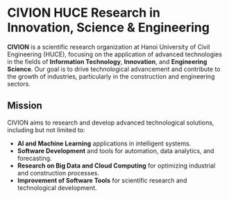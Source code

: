 # CIVION HUCE Research in Innovation, Science & Engineering

**CIVION** is a scientific research organization at Hanoi University of Civil Engineering (HUCE), focusing on the application of advanced technologies in the fields of **Information Technology**, **Innovation**, and **Engineering Science**. Our goal is to drive technological advancement and contribute to the growth of industries, particularly in the construction and engineering sectors.

## Mission
CIVION aims to research and develop advanced technological solutions, including but not limited to:
- **AI and Machine Learning** applications in intelligent systems.
- **Software Development** and tools for automation, data analytics, and forecasting.
- **Research on Big Data and Cloud Computing** for optimizing industrial and construction processes.
- **Improvement of Software Tools** for scientific research and technological development.
